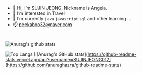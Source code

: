 
 - 👋 Hi, I’m SUJIN JEONG, Nickname is Angela.
 - 👀 I’m interested in Travel
 - 🌱 I’m currently `java` `javascript` `sql`  and other learning ...
 - 📫 peekaboo32@naver.com
 
#
 
![Anurag's github stats](https://github-readme-stats.vercel.app/api?username=SUJINJEONG012&show_icons=true&theme=tokyonight)

![Top Langs](https://github-readme-stats.vercel.app/api/top-langs/?username=SUJINJEONG012&layout=compact&theme=tokyonight)
[![Anurag's GitHub stats](https://github-readme-stats.vercel.app/api?username=SUJINJEONG012](https://github.com/anuraghazra/github-readme-stats)


